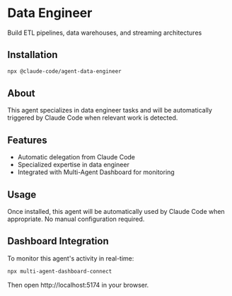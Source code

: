 # Data Engineer

Build ETL pipelines, data warehouses, and streaming architectures

## Installation

```bash
npx @claude-code/agent-data-engineer
```

## About

This agent specializes in data engineer tasks and will be automatically triggered by Claude Code when relevant work is detected.

## Features

- Automatic delegation from Claude Code
- Specialized expertise in data engineer
- Integrated with Multi-Agent Dashboard for monitoring

## Usage

Once installed, this agent will be automatically used by Claude Code when appropriate. No manual configuration required.

## Dashboard Integration

To monitor this agent's activity in real-time:

```bash
npx multi-agent-dashboard-connect
```

Then open http://localhost:5174 in your browser.
